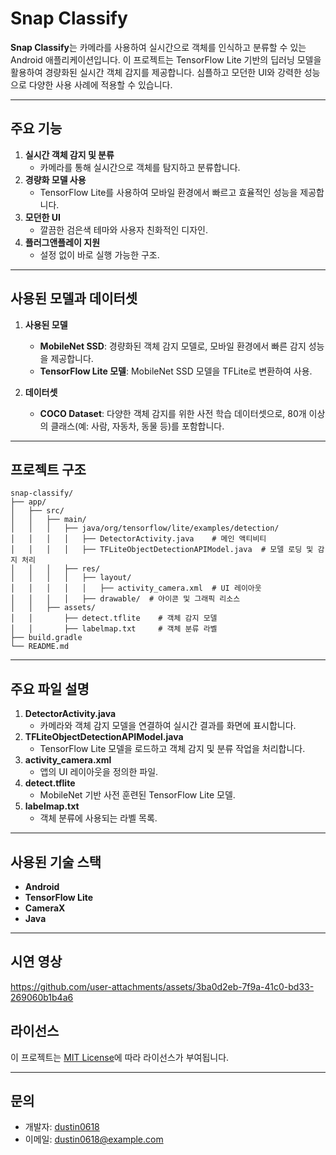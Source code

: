 # Snap Classify

**Snap Classify**는 카메라를 사용하여 실시간으로 객체를 인식하고 분류할 수 있는 Android 애플리케이션입니다. 이 프로젝트는 TensorFlow Lite 기반의 딥러닝 모델을 활용하여 경량화된 실시간 객체 감지를 제공합니다. 심플하고 모던한 UI와 강력한 성능으로 다양한 사용 사례에 적용할 수 있습니다.

---

## 주요 기능

1. **실시간 객체 감지 및 분류**
   - 카메라를 통해 실시간으로 객체를 탐지하고 분류합니다.
2. **경량화 모델 사용**
   - TensorFlow Lite를 사용하여 모바일 환경에서 빠르고 효율적인 성능을 제공합니다.
3. **모던한 UI**
   - 깔끔한 검은색 테마와 사용자 친화적인 디자인.
4. **플러그앤플레이 지원**
   - 설정 없이 바로 실행 가능한 구조.

---

## 사용된 모델과 데이터셋

1. **사용된 모델**
   - **MobileNet SSD**: 경량화된 객체 감지 모델로, 모바일 환경에서 빠른 감지 성능을 제공합니다.
   - **TensorFlow Lite 모델**: MobileNet SSD 모델을 TFLite로 변환하여 사용.

2. **데이터셋**
   - **COCO Dataset**: 다양한 객체 감지를 위한 사전 학습 데이터셋으로, 80개 이상의 클래스(예: 사람, 자동차, 동물 등)를 포함합니다.

---

## 프로젝트 구조

```
snap-classify/
├── app/
│   ├── src/
│   │   ├── main/
│   │   │   ├── java/org/tensorflow/lite/examples/detection/
│   │   │   │   ├── DetectorActivity.java    # 메인 액티비티
│   │   │   │   ├── TFLiteObjectDetectionAPIModel.java  # 모델 로딩 및 감지 처리
│   │   │   ├── res/
│   │   │   │   ├── layout/
│   │   │   │   │   ├── activity_camera.xml  # UI 레이아웃
│   │   │   │   ├── drawable/  # 아이콘 및 그래픽 리소스
│   │   ├── assets/
│   │       ├── detect.tflite    # 객체 감지 모델
│   │       ├── labelmap.txt     # 객체 분류 라벨
├── build.gradle
└── README.md
```

---

## 주요 파일 설명

1. **DetectorActivity.java**
   - 카메라와 객체 감지 모델을 연결하여 실시간 결과를 화면에 표시합니다.
2. **TFLiteObjectDetectionAPIModel.java**
   - TensorFlow Lite 모델을 로드하고 객체 감지 및 분류 작업을 처리합니다.
3. **activity_camera.xml**
   - 앱의 UI 레이아웃을 정의한 파일.
4. **detect.tflite**
   - MobileNet 기반 사전 훈련된 TensorFlow Lite 모델.
5. **labelmap.txt**
   - 객체 분류에 사용되는 라벨 목록.

---

## 사용된 기술 스택

- **Android**
- **TensorFlow Lite**
- **CameraX**
- **Java**

---

## 시연 영상


https://github.com/user-attachments/assets/3ba0d2eb-7f9a-41c0-bd33-269060b1b4a6



## 라이선스

이 프로젝트는 [MIT License](LICENSE)에 따라 라이선스가 부여됩니다.

---

## 문의

- 개발자: [dustin0618](https://github.com/dustin0618)
- 이메일: [dustin0618@example.com](mailto:dustin0618@example.com)


